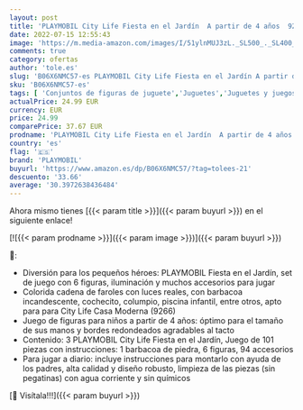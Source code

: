```yaml
---
layout: post
title: 'PLAYMOBIL City Life Fiesta en el Jardín  A partir de 4 años  9272 '
date: 2022-07-15 12:55:43
image: 'https://m.media-amazon.com/images/I/51ylnMUJ3zL._SL500_._SL400_.jpg'
comments: true
category: ofertas
author: 'tole.es'
slug: 'B06X6NMC57-es PLAYMOBIL City Life Fiesta en el Jardín A partir de 4 años...'
sku: 'B06X6NMC57-es'
tags: [ 'Conjuntos de figuras de juguete','Juguetes','Juguetes y juegos','Muñecos y figuras','playmobil','🇪🇸', ]
actualPrice: 24.99 EUR
currency: EUR
price: 24.99
comparePrice: 37.67 EUR
prodname: 'PLAYMOBIL City Life Fiesta en el Jardín  A partir de 4 años  9272 '
country: 'es'
flag: '🇪🇸'
brand: 'PLAYMOBIL'
buyurl: 'https://www.amazon.es/dp/B06X6NMC57/?tag=tolees-21'
descuento: '33.66'
average: '30.3972638436484'
---
```


Ahora mismo tienes [{{< param title >}}]({{< param buyurl >}}) en el siguiente enlace!

[![{{< param prodname >}}]({{< param image >}})]({{< param buyurl >}})

🔎:

- Diversión para los pequeños héroes: PLAYMOBIL Fiesta en el Jardín, set de juego con 6 figuras, iluminación y muchos accesorios para jugar
- Colorida cadena de faroles con luces reales, con barbacoa incandescente, cochecito, columpio, piscina infantil, entre otros, apto para para City Life Casa Moderna (9266)
- Juego de figuras para niños a partir de 4 años: óptimo para el tamaño de sus manos y bordes redondeados agradables al tacto
- Contenido: 3 PLAYMOBIL City Life Fiesta en el Jardín, Juego de 101 piezas con instrucciones: 1 barbacoa de piedra, 6 figuras, 94 accesorios
- Para jugar a diario: incluye instrucciones para montarlo con ayuda de los padres, alta calidad y diseño robusto, limpieza de las piezas (sin pegatinas) con agua corriente y sin químicos

[🛒 Visítala!!!]({{< param buyurl >}})
